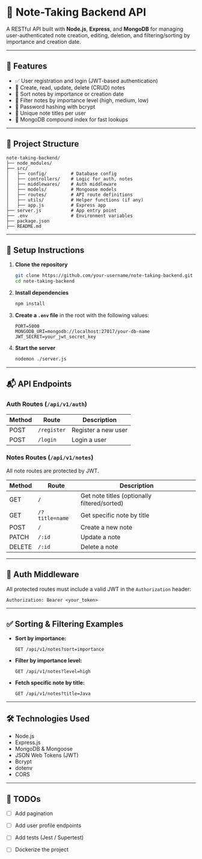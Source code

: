 # 📝 Note-Taking Backend API

A RESTful API built with **Node.js**, **Express**, and **MongoDB** for managing user-authenticated note creation, editing, deletion, and filtering/sorting by importance and creation date.

---

## 🚀 Features

* ✅ User registration and login (JWT-based authentication)
* 📒 Create, read, update, delete (CRUD) notes
* 📌 Sort notes by importance or creation date
* 🎯 Filter notes by importance level (high, medium, low)
* 🔐 Password hashing with bcrypt
* 📓 Unique note titles per user
* 📌 MongoDB compound index for fast lookups

---

## 📁 Project Structure

```
note-taking-backend/
├── node_modules/
├── src/
│   ├── config/         # Database config
│   ├── controllers/    # Logic for auth, notes
│   ├── middlewares/    # Auth middleware
│   ├── models/         # Mongoose models
│   ├── routes/         # API route definitions
│   ├── utils/          # Helper functions (if any)
│   ├── app.js          # Express app
├── server.js           # App entry point
├── .env                # Environment variables
├── package.json
├── README.md
```

---

## 🔧 Setup Instructions

1. **Clone the repository**

   ```bash
   git clone https://github.com/your-username/note-taking-backend.git
   cd note-taking-backend
   ```

2. **Install dependencies**

   ```bash
   npm install
   ```

3. **Create a `.env` file** in the root with the following values:

   ```env
   PORT=5000
   MONGODB_URI=mongodb://localhost:27017/your-db-name
   JWT_SECRET=your_jwt_secret_key
   ```

4. **Start the server**

   ```bash
   nodemon ./server.js
   ```

---

## 📬 API Endpoints

### Auth Routes (`/api/v1/auth`)

| Method | Route       | Description         |
| ------ | ----------- | ------------------- |
| POST   | `/register` | Register a new user |
| POST   | `/login`    | Login a user        |

### Notes Routes (`/api/v1/notes`)

All note routes are protected by JWT.

| Method | Route          | Description                                  |
| ------ | -------------- | -------------------------------------------- |
| GET    | `/`            | Get note titles (optionally filtered/sorted) |
| GET    | `/?title=name` | Get specific note by title                   |
| POST   | `/`            | Create a new note                            |
| PATCH  | `/:id`         | Update a note                                |
| DELETE | `/:id`         | Delete a note                                |

---

## 🔐 Auth Middleware

All protected routes must include a valid JWT in the `Authorization` header:

```
Authorization: Bearer <your_token>
```

---

## ✅ Sorting & Filtering Examples

* **Sort by importance:**

  ```
  GET /api/v1/notes?sort=importance
  ```

* **Filter by importance level:**

  ```
  GET /api/v1/notes?level=high
  ```

* **Fetch specific note by title:**

  ```
  GET /api/v1/notes?title=Java
  ```

---

## 🛠 Technologies Used

* Node.js
* Express.js
* MongoDB & Mongoose
* JSON Web Tokens (JWT)
* Bcrypt
* dotenv
* CORS

---

## 📌 TODOs

* [ ] Add pagination
* [ ] Add user profile endpoints
* [ ] Add tests (Jest / Supertest)
* [ ] Dockerize the project


